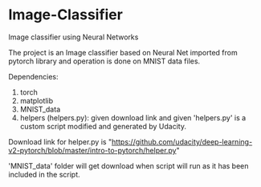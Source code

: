 # Image-Classifier
Image classifier using Neural Networks


The project is an Image classifier based on Neural Net imported from pytorch library and operation is done on MNIST data files.

Dependencies:
1.  torch
2.  matplotlib
3.  MNIST_data
4.  helpers (helpers.py): given download link and given 'helpers.py' is a custom script modified and generated by Udacity.

Download link for helper.py is "https://github.com/udacity/deep-learning-v2-pytorch/blob/master/intro-to-pytorch/helper.py"

'MNIST_data' folder will get download when script will run as it has been included in the script.
